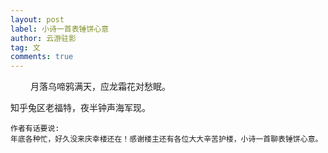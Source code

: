 ```yaml
---
layout: post
label: 小诗一首表锤饼心意
author: 云游驻影
tag: 文
comments: true
---
```


　　
月落乌啼鸦满天，应龙霜花对愁眠。

知乎兔区老福特，夜半钟声海军现。

    作者有话要说:
    年底各种忙，好久没来庆幸楼还在！感谢楼主还有各位大大辛苦护楼，小诗一首聊表锤饼心意。